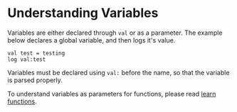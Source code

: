 # Understanding Variables

Variables are either declared through `val` or as a parameter. The example below declares a global variable, and then logs it's value.

```
val test = testing
log val:test
```

Variables must be declared using `val:` before the name, so that the variable is parsed properly.

To understand variables as parameters for functions, please read [learn functions](https://0aoq.github.io/0aInterpreter/?md/guides/learnfunc.md).